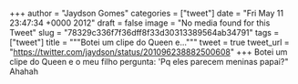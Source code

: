 
+++
author = "Jaydson Gomes"
categories = ["tweet"]
date = "Fri May 11 23:47:34 +0000 2012"
draft = false
image = "No media found for this Tweet"
slug = "78329c336f7f36dff8f33d30313389564ab34791"
tags = ["tweet"]
title = """Botei um clipe do Queen e..."""
tweet = true
tweet_url = "https://twitter.com/jaydson/status/201096238882500608"
+++
Botei um clipe do Queen e o meu filho pergunta: 'Pq eles parecem meninas papai?" Ahahah
